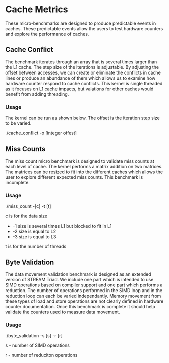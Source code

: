 # Cache Metrics

These micro-benchmarks are designed to produce predictable events in caches. These predictable events allow the users to test hardware counters and explore the performance of caches.  



## Cache Conflict
The benchmark iterates through an array that is several times larger than the L1 cache. The step size of the iterations is adjustable. By adjusting the offset between accesses, we can create or eliminate the conflicts in cache lines or produce an abundance of them which allows us to examine how hardware counter respond to cache conflicts. This kernel is single threaded as it focuses on L1 cache impacts, but vaiations for other caches would benefit from adding threading.

### Usage
The kernel can be run as shown below. The offset is the iteration step size to be varied. 

./cache_conflict -o [integer offest]




## Miss Counts
The miss count micro benchmark is designed to validate miss counts at each level of cache. The kernel performs a matrix addition on two matrices. The matrices can be resized to fit into the different caches which allows the user to explore different expected miss counts. This benchmark is incomplete.

### Usage
./miss_count -[c] -t [t]

c is for the data size
  * -1 size is several times L1 but blocked to fit in L1
  * -2 size is equal to L2
  * -3 size is equal to L3

t is for the number of threads




## Byte Validation
The data movement validation benchmark is designed as an extended version of STREAM Triad. We include one part which is intended to use SIMD operations based on compiler support and one part which performs a reduction. The number of operations performed in the SIMD loop and in the reduction loop can each be varied independantly. Memory movement from these types of load and store operations are not clearly defined in hardware counter documentation. Once this benchmark is complete it should help validate the counters used to measure data movement.

### Usage
./byte_validation -s [s] -r [r]

s - number of SIMD operations

r - number of reduciton operations



